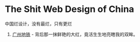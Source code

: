 The Shit Web Design of China
============================

中国烂设计，没有最烂，只有更烂

1. [广州地铁](http://www.gzmtr.com/) - 背后那一抹鲜艳的大红，竟活生生地亮瞎我的双眸。

